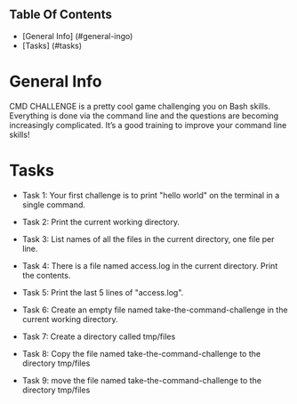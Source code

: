 ## Table Of Contents

* [General Info] (#general-ingo)
* [Tasks] (#tasks)

# General Info

CMD CHALLENGE is a pretty cool game challenging you on Bash skills. Everything is done via the command line and the questions are becoming increasingly complicated. It’s a good training to improve your command line skills!

# Tasks
* Task 1: Your first challenge is to print "hello world" on the terminal in a single command.

* Task 2: Print the current working directory.

* Task 3: List names of all the files in the current directory, one file per line. 

* Task 4: There is a file named access.log in the current directory. Print the contents.

* Task 5: Print the last 5 lines of "access.log".  

* Task 6: Create an empty file named take-the-command-challenge in the current working directory.

* Task 7: Create a directory called tmp/files

* Task 8: Copy the file named take-the-command-challenge to the directory tmp/files 

* Task 9: move the file named take-the-command-challenge to the directory tmp/files

